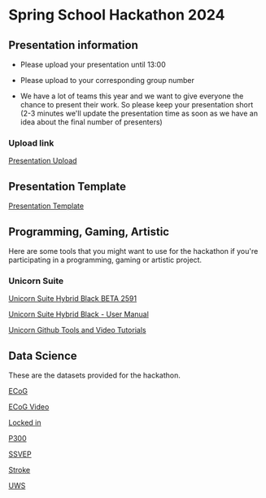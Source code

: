 # Spring School Hackathon 2024

## Presentation information

- Please upload your presentation until 13:00

- Please upload to your corresponding group number

- We have a lot of teams this year and we want to give everyone the chance to present their work. So please keep your presentation short (2-3 minutes we'll update the presentation time as soon as we have an idea about the final number of presenters)

### Upload link

[Presentation Upload](https://drive.google.com/drive/folders/1UyXej02_OCLWEUcjbRFH5LTdlSqyP9Jj?usp=drive_link)

## Presentation Template

[Presentation Template](./Presentation%20Template/template-hackathon-presentation.pptx)

## Programming, Gaming, Artistic

Here are some tools that you might want to use for the hackathon if you're participating in a programming, gaming or artistic project.

### Unicorn Suite

[Unicorn Suite Hybrid Black BETA 2591](https://www.gtec.at/downloads_QyTs23/Unicorn%20Suite%20Hybrid%20Black/Unicorn%20Suite%201.24.00%20BETA%202591.zip)

[Unicorn Suite Hybrid Black - User Manual](https://github.com/unicorn-bi/Unicorn-Suite-Hybrid-Black-User-Manual)

[Unicorn Github Tools and Video Tutorials](https://github.com/unicorn-bi/Unicorn-Suite-Hybrid-Black)

## Data Science

These are the datasets provided for the hackathon.

[ECoG](https://www.gtec.at/downloads_QyTs23/Hackathon/ecog.rar)

[ECoG Video](https://www.gtec.at/downloads_QyTs23/Hackathon/ecog_video.rar)

[Locked in](https://www.gtec.at/downloads_QyTs23/Hackathon/locked%20in.rar)

[P300](https://www.gtec.at/downloads_QyTs23/Hackathon/p300.rar)

[SSVEP](https://www.gtec.at/downloads_QyTs23/Hackathon/ssvep.rar)

[Stroke](https://www.gtec.at/downloads_QyTs23/Hackathon/stroke.rar)

[UWS](https://www.gtec.at/downloads_QyTs23/Hackathon/uws.rar)
